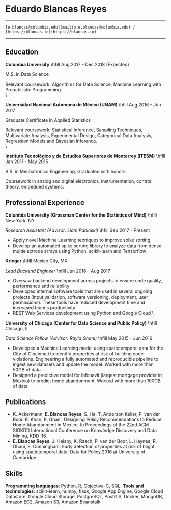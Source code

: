 
Eduardo Blancas Reyes
=====================

------------------------------------------------------------------------------
    [e.blancas@columbia.edu](mailto:e.blancas@columbia.edu) / [https://blancas.io](https://blancas.io)
------------------------------------------------------------------------------

Education
---------

**Columbia University** \hfill  Aug 2017 - Dec 2018 (Expected)

M.S. in Data Science

Relevant coursework: Algorithms for Data Science, Machine Learning with Probabilistic Programming.
\
\

**Universidad Nacional Autónoma de México (UNAM)** \hfill Aug 2016 - Jun 2017

Graduate Certificate in Applied Statistics 

Relevant coursework: Statistical Inference, Sampling Techniques, Multivariate Analysis, Experimental Design, Categorical Data Analysis, Regression Models and Bayesian Inference.
\
\

**Instituto Tecnológico y de Estudios Superiores de Monterrey (ITESM)** \hfill Jan 2011 - May 2015

B.S. in Mechatronics Engineering. Graduated with honors.

Coursework in analog and digital electronics, instrumentation, control theory, embedded systems.

Professional Experience
-----------------------

**Columbia University (Grossman Center for the Statistics of Mind)** \hfill New York, NY

*Research Assistant (Advisor: Liam Paninski)* \hfill Sep 2017 - Present

* Apply novel Machine Learning tecniques to improve spike sorting
* Develop an automated spike sorting library to analyze data from dense multielectrode arrays using Python, scikit-learn and Tensorflow

**Krieger** \hfill Mexico City, MX

*Lead Backend Engineer* \hfill Jun 2016 - Aug 2017

* Oversaw backend development across projects to ensure code quality, performance and reliability
* Developed internal software tools that are used in several ongoing projects (input validation, software versioning, deployment, user permissions). These tools have reduced development time and increased team's productivity
* REST Web Services development using Python and Google Cloud
\

**University of Chicago (Center for Data Science and Public Policy)** \hfill Chicago, IL

*Data Science Fellow (Advisor: Rayid Ghani)* \hfill May 2015 - Jun 2016


* Developed a Machine Learning model using spatiotemporal data for the City of Cincinnati to identify properties at risk of building code violations. Engineering a fully automated and reproducible pipeline to ingest new datasets and update the model. Worked with more than 50GB of data.
* Designed a predictive model for Infonavit (largest mortgage provider in Mexico) to predict home abandonment. Worked with more than 100GB of data

Publications
------------

-   K. Ackermann, **E. Blancas Reyes**, S. He, T. Anderson Keller, P. van der Boor. R. Khan, R. Ghani. Designing Policy Recommendations to Reduce Home Abandonment in Mexico. In Proceedings of the 22nd ACM SIGKDD International Conference on Knowledge Discovery and Data Mining, KDD ’16.
-   **E. Blancas Reyes**, J. Helsby, K. Rasch, P. van der Boor, L. Haynes, R. Ghani, E. Cunningham. Early detection of properties at risk of blight using spatiotemporal data. Data for Policy 2016 at University of Cambridge.

Skills
------

**Programming languages**: Python, R, Objective-C, SQL. **Tools and technologies**: scikit-learn, numpy, flask, Google App Engine, Google Cloud Datastore, Google Cloud Storage, PostgreSQL, PostGIS, Docker, MongoDB, Amazon EC2, Amazon S3, Amazon Beanstalk
